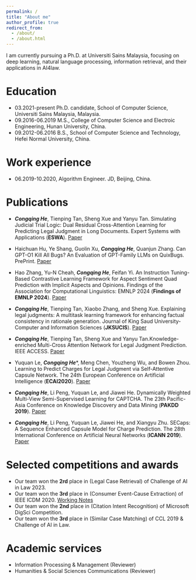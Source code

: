 ```yaml
---
permalink: /
title: "About me"
author_profile: true
redirect_from: 
  - /about/
  - /about.html
---
```

I am currently pursuing a Ph.D. at Universiti Sains Malaysia, focusing on deep learning, natural language processing, information retrieval, and their applications in AI4law.


Education
======
* 03.2021-present Ph.D. candidate, School of Computer Science, Universiti Sains Malaysia, Malaysia.
* 09.2016-06.2019 M.S.,  College of Computer Science and Electroic Engineering, Hunan University, China.
* 09.2012-06.2016 B.S., School of Computer Science and Technology, Hefei Normal University, China.

Work experience
======
* 06.2019-10.2020, Algorithm Engineer. JD, Beijing, China.


Publications
======
* ***Congqing He***, Tienping Tan, Sheng Xue and Yanyu Tan. Simulating Judicial Trial Logic: Dual Residual Cross-Attention Learning for Predicting Legal Judgment in Long Documents.  Expert Systems with Applications (**ESWA**). [Paper](https://doi.org/10.1016/j.eswa.2024.125462)

* Haichuan Hu, Ye Shang, Guolin Xu, ***Congqing He***, Quanjun Zhang. Can GPT-O1 Kill All Bugs? An Evaluation of GPT-Family LLMs on QuixBugs. PrePrint. [Paper](https://arxiv.org/abs/2409.10033)

* Hao Zhang, Yu-N Cheah, ***Congqing He***, Feifan Yi. An Instruction Tuning-Based Contrastive Learning Framework for Aspect Sentiment Quad Prediction with Implicit Aspects and Opinions.  Findings of the Association for Computational Linguistics: EMNLP 2024 (**Findings of EMNLP 2024**). [Paper](https://aclanthology.org/2024.findings-emnlp.453.pdf)

* ***Congqing He***,  Tienping Tan, Xiaobo Zhang, and Sheng Xue. Explaining legal judgments: A multitask learning framework for enhancing factual consistency in rationale generation.  Journal of King Saud University-Computer and Information Sciences (**JKSUCIS**). [Paper](https://doi.org/10.1016/j.jksuci.2023.101868)

* ***Congqing He***, Tienping Tan, Sheng Xue and Yanyu Tan.Knowledge-enriched Multi-Cross Attention Network for Legal Judgment Prediction.  IEEE ACCESS. [Paper](https://doi.org/10.1109/ACCESS.2023.3305259)

* Yuquan Le, ***Congqing He****, Meng Chen, Youzheng Wu, and Bowen Zhou.  Learning to Predict Charges for Legal Judgment via Self-Attentive Capsule Network.  The 24th European Conference on Artificial Intelligence (**ECAI2020**). [Paper](https://ecai2020.eu/papers/98_paper.pdf)

* ***Congqing He***, Li Peng, Yuquan Le, and Jiawei He. Dynamically Weighted Multi-View Semi-Supervised Learning for CAPTCHA.  The 23th  Pacific-Asia Conference on Knowledge Discovery and Data Mining (**PAKDD 2019**). [Paper](https://link.springer.com/chapter/10.1007/978-3-030-16145-3_27)

* ***Congqing He***,  Li Peng, Yuquan Le, Jiawei He, and Xiangyu Zhu. SECaps: A Sequence Enhanced Capsule Model for Charge Prediction.  The 28th International Conference on Artificial Neural Networks (**ICANN 2019**). [Paper](https://link.springer.com/chapter/10.1007/978-3-030-30490-4_19)



Selected competitions and awards
======
* Our team won the **2rd** place in  (Legal Case Retrieval) of Challenge of AI in Law 2023. 
* Our team won the **3rd** place in  (Consumer Event-Cause Extraction) of IEEE ICDM 2020. [Working Notes](https://arxiv.org/abs/2110.15722)
* Our team won the **2nd** place in  (Citation Intent Recognition) of Microsoft DigSci Competition. 
* Our team won the **3rd** place in  (Similar Case Matching) of CCL 2019 & Challenge of AI in Law. 


  
Academic services
======
* Information Processing & Management (Reviewer)
* Humanities & Social Sciences Communications (Reviewer)